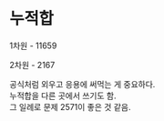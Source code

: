 # 누적합

1차원 - 11659

2차원 - 2167

공식처럼 외우고 응용에 써먹는 게 중요하다.\
누적합을 다른 곳에서 쓰기도 함.\
그 일례로 문제 2571이 좋은 것 같음.
